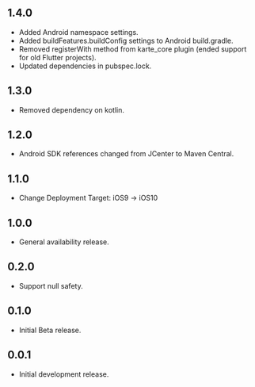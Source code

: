 ## 1.4.0

* Added Android namespace settings.
* Added buildFeatures.buildConfig settings to Android build.gradle.
* Removed registerWith method from karte_core plugin (ended support for old Flutter projects).
* Updated dependencies in pubspec.lock.

## 1.3.0

* Removed dependency on kotlin.

## 1.2.0

* Android SDK references changed from JCenter to Maven Central.

## 1.1.0

* Change Deployment Target: iOS9 → iOS10

## 1.0.0

* General availability release.

## 0.2.0

* Support null safety.

## 0.1.0

* Initial Beta release.

## 0.0.1

* Initial development release.
